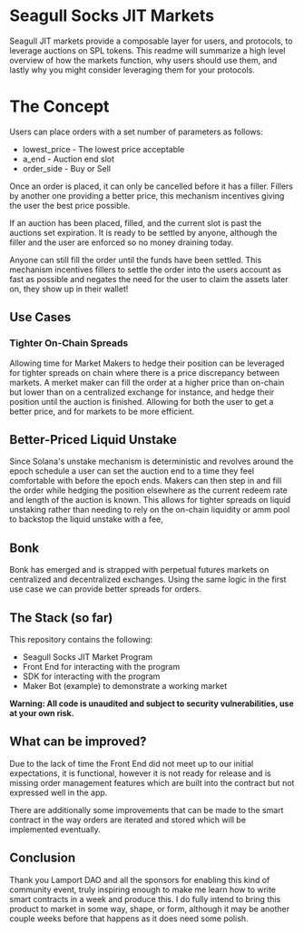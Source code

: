# Seagull Socks JIT Markets
Seagull JIT markets provide a composable layer for users, and protocols, to leverage auctions on SPL tokens. This readme will summarize a high level overview of how the markets function, why users should use them, and lastly why you might consider leveraging them for your protocols.

# The Concept
Users can place orders with a set number of parameters as follows:
 - lowest_price - The lowest price acceptable
 - a_end - Auction end slot
 - order_side - Buy or Sell

Once an order is placed, it can only be cancelled before it has a filler. Fillers by another one providing a better price, this mechanism incentives giving the user the best price possible.

If an auction has been placed, filled, and the current slot is past the auctions set expiration. It is ready to be settled by anyone, although the filler and the user are enforced so no money draining today.

Anyone can still fill the order until the funds have been settled. This mechanism incentives fillers to settle the order into the users account as fast as possible and negates the need for the user to claim the assets later on, they show up in their wallet!

## Use Cases
### Tighter On-Chain Spreads
Allowing time for Market Makers to hedge their position can be leveraged for tighter spreads on chain where there is a price discrepancy between markets. A merket maker can fill the order at a higher price than on-chain but lower than on a centralized exchange for instance, and hedge their position until the auction is finished. Allowing for both the user to get a better price, and for markets to be more efficient.

## Better-Priced Liquid Unstake
Since Solana's unstake mechanism is deterministic and revolves around the epoch schedule a user can set the auction end to a time they feel comfortable with before the epoch ends. Makers can then step in and fill the order while hedging the position elsewhere as the current redeem rate and length of the auction is known. This allows for tighter spreads on liquid unstaking rather than needing to rely on the on-chain liquidity or amm pool to backstop the liquid unstake with a fee, 

## Bonk
Bonk has emerged and is strapped with perpetual futures markets on centralized and decentralized exchanges. Using the same logic in the first use case we can provide better spreads for orders.

## The Stack (so far)
This repository contains the following:
 - Seagull Socks JIT Market Program
 - Front End for interacting with the program
 - SDK for interacting with the program
 - Maker Bot (example) to demonstrate a working market

**Warning: All code is unaudited and subject to security vulnerabilities, use at your own risk.** 

## What can be improved?
Due to the lack of time the Front End did not meet up to our initial expectations, it is functional, however it is not ready for release and is missing order management features which are built into the contract but not expressed well in the app.

There are additionally some improvements that can be made to the smart contract in the way orders are iterated and stored which will be implemented eventually.

## Conclusion
Thank you Lamport DAO and all the sponsors for enabling this kind of community event, truly inspiring enough to make me learn how to write smart contracts in a week and produce this. I do fully intend to bring this product to market in some way, shape, or form, although it may be another couple weeks before that happens as it does need some polish.